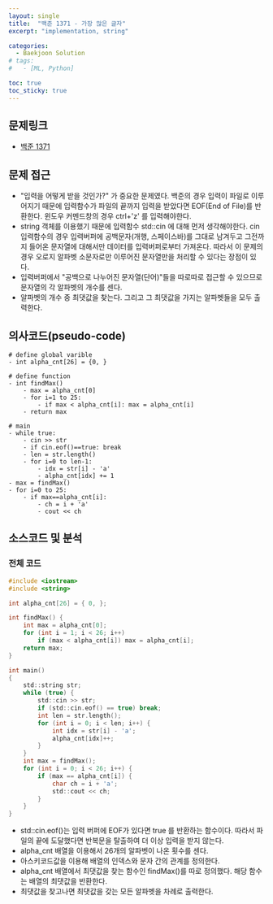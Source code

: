```yaml
---
layout: single
title:  "백준 1371 - 가장 많은 글자"
excerpt: "implementation, string"

categories:
  - Baekjoon Solution
# tags:
#   - [ML, Python]

toc: true
toc_sticky: true
---
```


## 문제링크

- [백준 1371](https://www.acmicpc.net/problem/1371)

## 문제 접근

- "입력을 어떻게 받을 것인가?" 가 중요한 문제였다. 백준의 경우 입력이 파일로 이루어지기 때문에 입력함수가 파일의 끝까지 입력을 받았다면 EOF(End of File)를 반환한다. 윈도우 커멘드창의 경우 ctrl+'z' 를 입력해야한다.
- string 객체를 이용했기 때문에 입력함수 std::cin 에 대해 먼저 생각해야한다. cin 입력함수의 경우 입력버퍼에 공백문자(개행, 스페이스바)를 그대로 남겨두고 그전까지 들어온 문자열에 대해서만 데이터를 입력버퍼로부터 가져온다. 따라서 이 문제의 경우 오로지 알파벳 소문자로만 이루어진 문자열만을 처리할 수 있다는 장점이 있다.
- 입력버퍼에서 "공백으로 나누어진 문자열(단어)"들을 따로따로 접근할 수 있으므로 문자열의 각 알파벳의 개수를 센다.
- 알파벳의 개수 중 최댓값을 찾는다. 그리고 그 최댓값을 가지는 알파벳들을 모두 출력한다.

## 의사코드(pseudo-code)

```
# define global varible
- int alpha_cnt[26] = {0, }

# define function
- int findMax()
	- max = alpha_cnt[0]
	- for i=1 to 25:
		- if max < alpha_cnt[i]: max = alpha_cnt[i]
	- return max

# main
- while true:
	- cin >> str
	- if cin.eof()==true: break
	- len = str.length()
	- for i=0 to len-1:
		- idx = str[i] - 'a'
		- alpha_cnt[idx] += 1
- max = findMax()
- for i=0 to 25:
	- if max==alpha_cnt[i]:
		- ch = i + 'a'
		- cout << ch

```

## 소스코드 및 분석

### 전체 코드

```c
#include <iostream>
#include <string>

int alpha_cnt[26] = { 0, };

int findMax() {
	int max = alpha_cnt[0];
	for (int i = 1; i < 26; i++)
		if (max < alpha_cnt[i]) max = alpha_cnt[i];
	return max;
}

int main()
{
	std::string str;
	while (true) {
		std::cin >> str;
		if (std::cin.eof() == true) break;
		int len = str.length();
		for (int i = 0; i < len; i++) {
			int idx = str[i] - 'a';
			alpha_cnt[idx]++;
		}
	}
	int max = findMax();
	for (int i = 0; i < 26; i++) {
		if (max == alpha_cnt[i]) {
			char ch = i + 'a';
			std::cout << ch;
		}
	}
}
```

- std::cin.eof()는 입력 버퍼에 EOF가 있다면 true 를 반환하는 함수이다. 따라서 파일의 끝에 도달했다면 반복문을 탈출하여 더 이상 입력을 받지 않는다.
- alpha_cnt 배열을 이용해서 26개의 알파벳이 나온 횟수를 센다.
- 아스키코드값을 이용해 배열의 인덱스와 문자 간의 관계를 정의한다.
- alpha_cnt 배열에서 최댓값을 찾는 함수인 findMax()를 따로 정의했다. 해당 함수는 배열의 최댓값을 반환한다.
- 최댓값을 찾고나면 최댓값을 갖는 모든 알파벳을 차례로 출력한다.